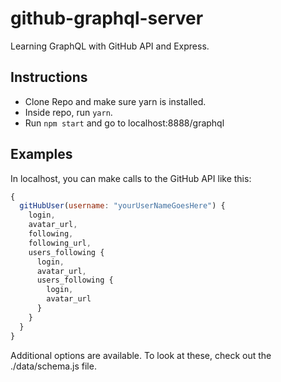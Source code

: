 # github-graphql-server
Learning GraphQL with GitHub API and Express.

## Instructions
* Clone Repo and make sure yarn is installed.
* Inside repo, run ```yarn```.
* Run ```npm start``` and go to localhost:8888/graphql

## Examples
In localhost, you can make calls to the GitHub API like this:
``` javascript
{
  gitHubUser(username: "yourUserNameGoesHere") {
    login,
    avatar_url,
    following,
    following_url,
    users_following {
      login,
      avatar_url,
      users_following {
        login,
        avatar_url
      }
    }
  }
}
```
Additional options are available. To look at these, check out the ./data/schema.js file.
